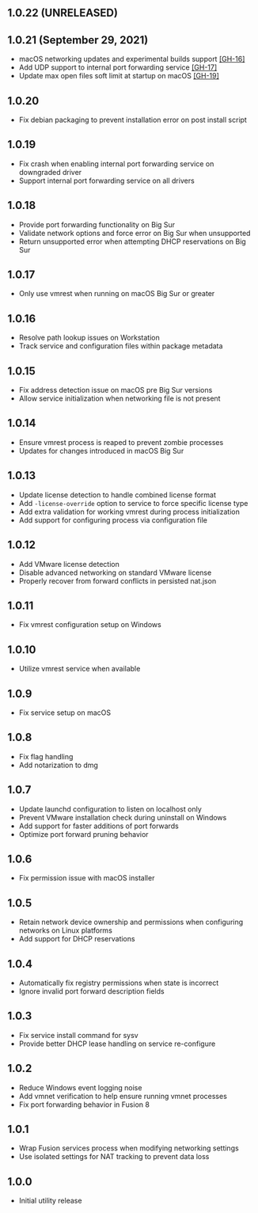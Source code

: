 ## 1.0.22 (UNRELEASED)

## 1.0.21 (September 29, 2021)

- macOS networking updates and experimental builds support [[GH-16]](https://github.com/hashicorp/vagrant-vmware-desktop/pull/16)
- Add UDP support to internal port forwarding service [[GH-17]](https://github.com/hashicorp/vagrant-vmware-desktop/pull/17)
- Update max open files soft limit at startup on macOS [[GH-19]](https://github.com/hashicorp/vagrant-vmware-desktop/pull/19)

## 1.0.20

- Fix debian packaging to prevent installation error on post install script

## 1.0.19

- Fix crash when enabling internal port forwarding service on downgraded driver
- Support internal port forwarding service on all drivers

## 1.0.18

- Provide port forwarding functionality on Big Sur
- Validate network options and force error on Big Sur when unsupported
- Return unsupported error when attempting DHCP reservations on Big Sur

## 1.0.17

- Only use vmrest when running on macOS Big Sur or greater

## 1.0.16

- Resolve path lookup issues on Workstation
- Track service and configuration files within package metadata

## 1.0.15

- Fix address detection issue on macOS pre Big Sur versions
- Allow service initialization when networking file is not present

## 1.0.14

- Ensure vmrest process is reaped to prevent zombie processes
- Updates for changes introduced in macOS Big Sur

## 1.0.13

- Update license detection to handle combined license format
- Add `-license-override` option to service to force specific license type
- Add extra validation for working vmrest during process initialization
- Add support for configuring process via configuration file

## 1.0.12

- Add VMware license detection
- Disable advanced networking on standard VMware license
- Properly recover from forward conflicts in persisted nat.json

## 1.0.11

- Fix vmrest configuration setup on Windows

## 1.0.10

- Utilize vmrest service when available

## 1.0.9

- Fix service setup on macOS

## 1.0.8

- Fix flag handling
- Add notarization to dmg

## 1.0.7

- Update launchd configuration to listen on localhost only
- Prevent VMware installation check during uninstall on Windows
- Add support for faster additions of port forwards
- Optimize port forward pruning behavior

## 1.0.6

- Fix permission issue with macOS installer

## 1.0.5

- Retain network device ownership and permissions when configuring
  networks on Linux platforms
- Add support for DHCP reservations

## 1.0.4

- Automatically fix registry permissions when state is incorrect
- Ignore invalid port forward description fields

## 1.0.3

- Fix service install command for sysv
- Provide better DHCP lease handling on service re-configure

## 1.0.2

- Reduce Windows event logging noise
- Add vmnet verification to help ensure running vmnet processes
- Fix port forwarding behavior in Fusion 8

## 1.0.1

- Wrap Fusion services process when modifying networking settings
- Use isolated settings for NAT tracking to prevent data loss

## 1.0.0

- Initial utility release
